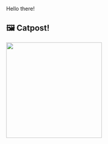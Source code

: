Hello there!



## 🖼️ Catpost!

<sub>
    <img src="https://cdn2.thecatapi.com/images/coh.jpg" height="256">
</sub>

